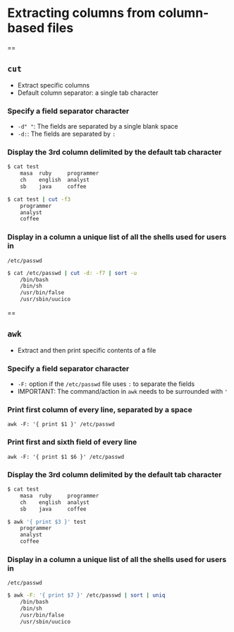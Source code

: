 # Extracting columns from column-based files

==

## `cut`

- Extract specific columns
- Default column separator: a single tab character

### Specify a field separator character
- `-d" "`: The fields are separated by a single blank space
- `-d:`: The fields are separated by `:`

### Display the 3rd column delimited by the default tab character

```bash
$ cat test
    masa  ruby     programmer
    ch    english  analyst
    sb    java     coffee

$ cat test | cut -f3
    programmer
    analyst
    coffee
```

### Display in a column a unique list of all the shells used for users in
`/etc/passwd`
```bash
$ cat /etc/passwd | cut -d: -f7 | sort -u
    /bin/bash
    /bin/sh
    /usr/bin/false
    /usr/sbin/uucico
```

==

## `awk`
- Extract and then print specific contents of a file

### Specify a field separator character
- `-F:` option if the `/etc/passwd` file uses `:` to separate the fields
- IMPORTANT: The command/action in `awk` needs to be surrounded with `'`

### Print first column of every line, separated by a space
```
awk -F: '{ print $1 }' /etc/passwd  
```

### Print first and sixth field of every line
```
awk -F: '{ print $1 $6 }' /etc/passwd   
```

### Display the 3rd column delimited by the default tab character

```bash
$ cat test
    masa  ruby     programmer
    ch    english  analyst
    sb    java     coffee

$ awk '{ print $3 }' test
    programmer
    analyst
    coffee
```

### Display in a column a unique list of all the shells used for users in
`/etc/passwd`

```bash
$ awk -F: '{ print $7 }' /etc/passwd | sort | uniq
    /bin/bash
    /bin/sh
    /usr/bin/false
    /usr/sbin/uucico
```

